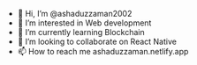 - 👋 Hi, I’m @ashaduzzaman2002
- 👀 I’m interested in Web development
- 🌱 I’m currently learning Blockchain
- 💞️ I’m looking to collaborate on React Native
- 📫 How to reach me ashaduzzaman.netlify.app

<!---
ashaduzzaman2002/ashaduzzaman2002 is a ✨ special ✨ repository because its `README.md` (this file) appears on your GitHub profile.
You can click the Preview link to take a look at your changes.
--->
